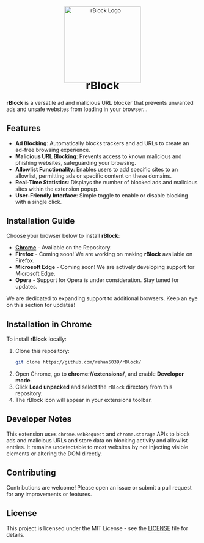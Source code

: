 <div align="center">
  <img src="icons/rBlock-logo.png" alt="rBlock Logo" width="200" style="margin-bottom: -10px;"/>
  <h1 style="margin-top: 0;">rBlock</h1>
</div>

**rBlock** is a versatile ad and malicious URL blocker that prevents unwanted ads and unsafe websites from loading in your browser...

## Features

- **Ad Blocking**: Automatically blocks trackers and ad URLs to create an ad-free browsing experience.
- **Malicious URL Blocking**: Prevents access to known malicious and phishing websites, safeguarding your browsing.
- **Allowlist Functionality**: Enables users to add specific sites to an allowlist, permitting ads or specific content on these domains.
- **Real-Time Statistics**: Displays the number of blocked ads and malicious sites within the extension popup.
- **User-Friendly Interface**: Simple toggle to enable or disable blocking with a single click.

## Installation Guide

Choose your browser below to install **rBlock**:

- [**Chrome**](https://github.com/rehan5039/rBlock/tree/main?tab=readme-ov-file#installation-in-chrome) - Available on the Repository.
- **Firefox** - Coming soon! We are working on making **rBlock** available on Firefox.
- **Microsoft Edge** - Coming soon! We are actively developing support for Microsoft Edge.
- **Opera** - Support for Opera is under consideration. Stay tuned for updates.

We are dedicated to expanding support to additional browsers. Keep an eye on this section for updates!



## Installation in Chrome

To install **rBlock** locally:

1. Clone this repository:
   ```bash
   git clone https://github.com/rehan5039/rBlock/
   
2. Open Chrome, go to **chrome://extensions/**, and enable **Developer mode**.
3. Click **Load unpacked** and select the `rBlock` directory from this repository.
4. The rBlock icon will appear in your extensions toolbar.

## Developer Notes

This extension uses `chrome.webRequest` and `chrome.storage` APIs to block ads and malicious URLs and store data on blocking activity and allowlist entries. It remains undetectable to most websites by not injecting visible elements or altering the DOM directly.

## Contributing

Contributions are welcome! Please open an issue or submit a pull request for any improvements or features.

## License

This project is licensed under the MIT License - see the [LICENSE](LICENSE) file for details.
